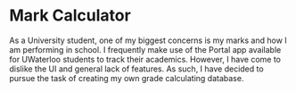 # Mark Calculator
 
 As a University student, one of my biggest concerns is my marks and how I am performing in school. I frequently make use of the Portal app available for UWaterloo students to track their academics. However, I have come to dislike the UI and general lack of features. As such, I have decided to pursue the task of creating my own grade calculating database.
